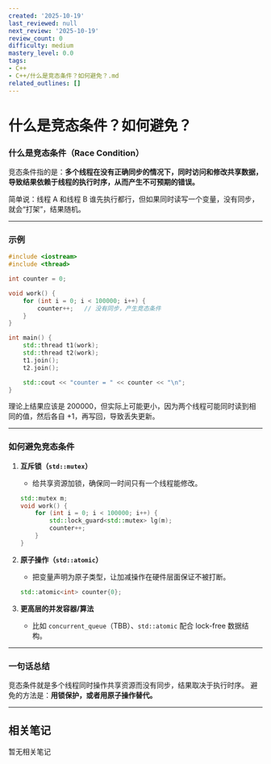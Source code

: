 ```yaml
---
created: '2025-10-19'
last_reviewed: null
next_review: '2025-10-19'
review_count: 0
difficulty: medium
mastery_level: 0.0
tags:
- C++
- C++/什么是竞态条件？如何避免？.md
related_outlines: []
---
```

# 什么是竞态条件？如何避免？


### 什么是竞态条件（Race Condition）

竞态条件指的是：**多个线程在没有正确同步的情况下，同时访问和修改共享数据，导致结果依赖于线程的执行时序，从而产生不可预期的错误。**

简单说：线程 A 和线程 B 谁先执行都行，但如果同时读写一个变量，没有同步，就会“打架”，结果随机。

---

### 示例

```cpp
#include <iostream>
#include <thread>

int counter = 0;

void work() {
    for (int i = 0; i < 100000; i++) {
        counter++;   // 没有同步，产生竞态条件
    }
}

int main() {
    std::thread t1(work);
    std::thread t2(work);
    t1.join();
    t2.join();

    std::cout << "counter = " << counter << "\n";
}
```

理论上结果应该是 200000，但实际上可能更小，因为两个线程可能同时读到相同的值，然后各自 +1，再写回，导致丢失更新。

---

### 如何避免竞态条件

1. **互斥锁（`std::mutex`）**

   * 给共享资源加锁，确保同一时间只有一个线程能修改。

   ```cpp
   std::mutex m;
   void work() {
       for (int i = 0; i < 100000; i++) {
           std::lock_guard<std::mutex> lg(m);
           counter++;
       }
   }
   ```

2. **原子操作（`std::atomic`）**

   * 把变量声明为原子类型，让加减操作在硬件层面保证不被打断。

   ```cpp
   std::atomic<int> counter{0};
   ```

3. **更高层的并发容器/算法**

   * 比如 `concurrent_queue`（TBB）、`std::atomic` 配合 lock-free 数据结构。

---

### 一句话总结

竞态条件就是多个线程同时操作共享资源而没有同步，结果取决于执行时序。
避免的方法是：**用锁保护，或者用原子操作替代。**

---

## 相关笔记
<!-- 自动生成 -->

暂无相关笔记


